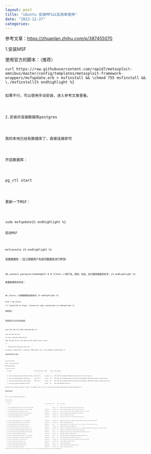 ```yaml
---
layout: post
title: "ubuntu 安装MFS以及简单使用"
date: "2023-12-27"
categories: 
---
```

<p>参考文章：<a href="https://zhuanlan.zhihu.com/p/387455070">https://zhuanlan.zhihu.com/p/387455070</a></p>

<p>1.安装MSF</p>

<p>使用官方的脚本：（推荐）</p>

<pre>
<code>curl https://raw.githubusercontent.com/rapid7/metasploit-omnibus/master/config/templates/metasploit-framework-wrappers/msfupdate.erb &gt; msfinstall &amp;&amp; \chmod 755 msfinstall &amp;&amp; \./msfinstall{% endhighlight %}

<p>如果不行，可以使用手动安装，进入参考文章里看。</p>

<p>2.安装并连接数据库postgres</p>

<p>我的本地已经有数据库了，直接连接即可</p>

<p>开启数据库：</p>

<p>pg_ctl start</p>

<p>更新一下MSF：</p>

<pre>
<code>sudo msfupdate{% endhighlight %}

<p>启动MSF</p>

<pre>
<code>msfconsole {% endhighlight %}

<p>连接数据库：（自己根据用户名密码数据库进行修改）</p>

<pre>
<code>db_connect postgres:hehehe@127.0.0.1/test //用户名，密码，地址，自己随意编造的名字。{% endhighlight %}

<p>查看数据库的状态：</p>

<pre>
<code>db_status //查看数据库连接状态 {% endhighlight %}

<pre>
<code>msf6 &gt; db_status

[*] Connected to blogs. Connection type: postgresql.{% endhighlight %}

<p>简单使用：</p>

<p>测试是否可以访问目标机器：</p>

<pre>
<code>ping 192.168.174.129{% endhighlight %}

<pre>
<code>ping 192.168.174.129

[*] exec: ping 192.168.174.129

PING 192.168.174.129 (192.168.174.129) 56(84) bytes of data.

^C

--- 192.168.174.129 ping statistics ---

19 packets transmitted, 0 received, 100% packet loss, time 18412ms{% endhighlight %}

<p>根据漏洞的编号进行搜索：</p>

<pre>
<code>search ms17_010

msf6 &gt; search ms17_010

Matching Modules

================

&nbsp;&nbsp; #&nbsp; Name&nbsp;&nbsp;&nbsp;&nbsp;&nbsp;&nbsp;&nbsp;&nbsp;&nbsp;&nbsp;&nbsp;&nbsp;&nbsp;&nbsp;&nbsp;&nbsp;&nbsp;&nbsp;&nbsp;&nbsp;&nbsp;&nbsp;&nbsp;&nbsp;&nbsp;&nbsp;&nbsp;&nbsp;&nbsp;&nbsp;&nbsp;&nbsp;&nbsp;&nbsp;&nbsp;&nbsp;&nbsp; Disclosure Date&nbsp; Rank&nbsp;&nbsp;&nbsp;&nbsp; Check&nbsp; Description

&nbsp;&nbsp; -&nbsp; ----&nbsp;&nbsp;&nbsp;&nbsp;&nbsp;&nbsp;&nbsp;&nbsp;&nbsp;&nbsp;&nbsp;&nbsp;&nbsp;&nbsp;&nbsp;&nbsp;&nbsp;&nbsp;&nbsp;&nbsp;&nbsp;&nbsp;&nbsp;&nbsp;&nbsp;&nbsp;&nbsp;&nbsp;&nbsp;&nbsp;&nbsp;&nbsp;&nbsp;&nbsp;&nbsp;&nbsp;&nbsp; ---------------&nbsp; ----&nbsp;&nbsp;&nbsp;&nbsp; -----&nbsp; -----------

&nbsp;&nbsp; 0&nbsp; exploit/windows/smb/ms17_010_eternalblue&nbsp; 2017-03-14&nbsp;&nbsp;&nbsp;&nbsp;&nbsp;&nbsp; average&nbsp; Yes&nbsp;&nbsp;&nbsp; MS17-010 EternalBlue SMB Remote Windows Kernel Pool Corruption

&nbsp;&nbsp; 1&nbsp; exploit/windows/smb/ms17_010_psexec&nbsp;&nbsp;&nbsp;&nbsp;&nbsp;&nbsp; 2017-03-14&nbsp;&nbsp;&nbsp;&nbsp;&nbsp;&nbsp; normal&nbsp;&nbsp; Yes&nbsp;&nbsp;&nbsp; MS17-010 EternalRomance/EternalSynergy/EternalChampion SMB Remote Windows Code Execution

&nbsp;&nbsp; 2&nbsp; auxiliary/admin/smb/ms17_010_command&nbsp;&nbsp;&nbsp;&nbsp;&nbsp; 2017-03-14&nbsp;&nbsp;&nbsp;&nbsp;&nbsp;&nbsp; normal&nbsp;&nbsp; No&nbsp;&nbsp;&nbsp;&nbsp; MS17-010 EternalRomance/EternalSynergy/EternalChampion SMB Remote Windows Command Execution

&nbsp;&nbsp; 3&nbsp; auxiliary/scanner/smb/smb_ms17_010&nbsp;&nbsp;&nbsp;&nbsp;&nbsp;&nbsp;&nbsp;&nbsp;&nbsp;&nbsp;&nbsp;&nbsp;&nbsp;&nbsp;&nbsp;&nbsp;&nbsp;&nbsp;&nbsp;&nbsp;&nbsp;&nbsp;&nbsp;&nbsp; normal&nbsp;&nbsp; No&nbsp;&nbsp;&nbsp;&nbsp; MS17-010 SMB RCE Detection


Interact with a module by name or index. For example info 3, use 3 or use auxiliary/scanner/smb/smb_ms17_010{% endhighlight %}

<p>搜索某年的漏洞：</p>

<pre>
<code>msf6 &gt; search cve-2023{% endhighlight %}

<pre>
<code>Matching Modules

================

&nbsp;&nbsp; #&nbsp;&nbsp; Name&nbsp;&nbsp;&nbsp;&nbsp;&nbsp;&nbsp;&nbsp;&nbsp;&nbsp;&nbsp;&nbsp;&nbsp;&nbsp;&nbsp;&nbsp;&nbsp;&nbsp;&nbsp;&nbsp;&nbsp;&nbsp;&nbsp;&nbsp;&nbsp;&nbsp;&nbsp;&nbsp;&nbsp;&nbsp;&nbsp;&nbsp;&nbsp;&nbsp;&nbsp;&nbsp;&nbsp;&nbsp;&nbsp;&nbsp;&nbsp;&nbsp;&nbsp;&nbsp;&nbsp;&nbsp;&nbsp;&nbsp;&nbsp;&nbsp;&nbsp;&nbsp;&nbsp;&nbsp;&nbsp;&nbsp;&nbsp;&nbsp;&nbsp;&nbsp;&nbsp;&nbsp;&nbsp;&nbsp;&nbsp;&nbsp;&nbsp;&nbsp;&nbsp;&nbsp;&nbsp;&nbsp;&nbsp;&nbsp;&nbsp;&nbsp;&nbsp;&nbsp;&nbsp;&nbsp; Disclosure Date&nbsp; Rank&nbsp;&nbsp;&nbsp;&nbsp;&nbsp;&nbsp; Check&nbsp; Description

&nbsp;&nbsp; -&nbsp;&nbsp; ----&nbsp;&nbsp;&nbsp;&nbsp;&nbsp;&nbsp;&nbsp;&nbsp;&nbsp;&nbsp;&nbsp;&nbsp;&nbsp;&nbsp;&nbsp;&nbsp;&nbsp;&nbsp;&nbsp;&nbsp;&nbsp;&nbsp;&nbsp;&nbsp;&nbsp;&nbsp;&nbsp;&nbsp;&nbsp;&nbsp;&nbsp;&nbsp;&nbsp;&nbsp;&nbsp;&nbsp;&nbsp;&nbsp;&nbsp;&nbsp;&nbsp;&nbsp;&nbsp;&nbsp;&nbsp;&nbsp;&nbsp;&nbsp;&nbsp;&nbsp;&nbsp;&nbsp;&nbsp;&nbsp;&nbsp;&nbsp;&nbsp;&nbsp;&nbsp;&nbsp;&nbsp;&nbsp;&nbsp;&nbsp;&nbsp;&nbsp;&nbsp;&nbsp;&nbsp;&nbsp;&nbsp;&nbsp;&nbsp;&nbsp;&nbsp;&nbsp;&nbsp;&nbsp;&nbsp; ---------------&nbsp; ----&nbsp;&nbsp;&nbsp;&nbsp;&nbsp;&nbsp; -----&nbsp; -----------

&nbsp;&nbsp; 0&nbsp;&nbsp; auxiliary/gather/adobe_coldfusion_fileread_cve_2023_26360&nbsp;&nbsp;&nbsp;&nbsp;&nbsp;&nbsp;&nbsp;&nbsp;&nbsp;&nbsp;&nbsp;&nbsp;&nbsp;&nbsp;&nbsp;&nbsp;&nbsp;&nbsp;&nbsp;&nbsp;&nbsp;&nbsp;&nbsp;&nbsp;&nbsp;&nbsp;&nbsp;&nbsp;&nbsp;&nbsp;&nbsp;&nbsp;&nbsp;&nbsp;&nbsp;&nbsp;&nbsp;&nbsp;&nbsp;&nbsp;&nbsp;&nbsp;&nbsp; normal&nbsp;&nbsp;&nbsp;&nbsp; No&nbsp;&nbsp;&nbsp;&nbsp; Adobe ColdFusion Unauthenticated Arbitrary File Read

&nbsp;&nbsp; 1&nbsp;&nbsp; exploit/multi/http/adobe_coldfusion_rce_cve_2023_26360&nbsp;&nbsp;&nbsp;&nbsp;&nbsp;&nbsp;&nbsp;&nbsp;&nbsp;&nbsp;&nbsp;&nbsp;&nbsp;&nbsp;&nbsp;&nbsp;&nbsp;&nbsp;&nbsp;&nbsp;&nbsp;&nbsp;&nbsp;&nbsp;&nbsp;&nbsp;&nbsp;&nbsp;&nbsp; 2023-03-14&nbsp;&nbsp;&nbsp;&nbsp;&nbsp;&nbsp; excellent&nbsp; Yes&nbsp;&nbsp;&nbsp; Adobe ColdFusion Unauthenticated Remote Code Execution

&nbsp;&nbsp; 2&nbsp;&nbsp; exploit/windows/local/cve_2023_21768_afd_lpe&nbsp;&nbsp;&nbsp;&nbsp;&nbsp;&nbsp;&nbsp;&nbsp;&nbsp;&nbsp;&nbsp;&nbsp;&nbsp;&nbsp;&nbsp;&nbsp;&nbsp;&nbsp;&nbsp;&nbsp;&nbsp;&nbsp;&nbsp;&nbsp;&nbsp;&nbsp;&nbsp;&nbsp;&nbsp;&nbsp;&nbsp;&nbsp;&nbsp;&nbsp;&nbsp;&nbsp;&nbsp;&nbsp;&nbsp; 2023-01-10&nbsp;&nbsp;&nbsp;&nbsp;&nbsp;&nbsp; excellent&nbsp; Yes&nbsp;&nbsp;&nbsp; Ancillary Function Driver (AFD) for WinSock Elevation of Privilege

&nbsp;&nbsp; 3&nbsp;&nbsp; exploit/multi/misc/apache_activemq_rce_cve_2023_46604&nbsp;&nbsp;&nbsp;&nbsp;&nbsp;&nbsp;&nbsp;&nbsp;&nbsp;&nbsp;&nbsp;&nbsp;&nbsp;&nbsp;&nbsp;&nbsp;&nbsp;&nbsp;&nbsp;&nbsp;&nbsp;&nbsp;&nbsp;&nbsp;&nbsp;&nbsp;&nbsp;&nbsp;&nbsp;&nbsp; 2023-10-27&nbsp;&nbsp;&nbsp;&nbsp;&nbsp;&nbsp; excellent&nbsp; Yes&nbsp;&nbsp;&nbsp; Apache ActiveMQ Unauthenticated Remote Code Execution

&nbsp;&nbsp; 4&nbsp;&nbsp; exploit/multi/http/apache_druid_cve_2023_25194&nbsp;&nbsp;&nbsp;&nbsp;&nbsp;&nbsp;&nbsp;&nbsp;&nbsp;&nbsp;&nbsp;&nbsp;&nbsp;&nbsp;&nbsp;&nbsp;&nbsp;&nbsp;&nbsp;&nbsp;&nbsp;&nbsp;&nbsp;&nbsp;&nbsp;&nbsp;&nbsp;&nbsp;&nbsp;&nbsp;&nbsp;&nbsp;&nbsp;&nbsp;&nbsp;&nbsp;&nbsp; 2023-02-07&nbsp;&nbsp;&nbsp;&nbsp;&nbsp;&nbsp; excellent&nbsp; Yes&nbsp;&nbsp;&nbsp; Apache Druid JNDI Injection RCE

&nbsp;&nbsp; 5&nbsp;&nbsp; exploit/linux/http/apache_nifi_h2_rce&nbsp;&nbsp;&nbsp;&nbsp;&nbsp;&nbsp;&nbsp;&nbsp;&nbsp;&nbsp;&nbsp;&nbsp;&nbsp;&nbsp;&nbsp;&nbsp;&nbsp;&nbsp;&nbsp;&nbsp;&nbsp;&nbsp;&nbsp;&nbsp;&nbsp;&nbsp;&nbsp;&nbsp;&nbsp;&nbsp;&nbsp;&nbsp;&nbsp;&nbsp;&nbsp;&nbsp;&nbsp;&nbsp;&nbsp;&nbsp;&nbsp;&nbsp;&nbsp;&nbsp;&nbsp;&nbsp; 2023-06-12&nbsp;&nbsp;&nbsp;&nbsp;&nbsp;&nbsp; excellent&nbsp; Yes&nbsp;&nbsp;&nbsp; Apache NiFi H2 Connection String Remote Code Execution

...

&nbsp;&nbsp; 61&nbsp; exploit/linux/http/vmware_vrni_rce_cve_2023_20887&nbsp;&nbsp;&nbsp;&nbsp;&nbsp;&nbsp;&nbsp;&nbsp;&nbsp;&nbsp;&nbsp;&nbsp;&nbsp;&nbsp;&nbsp;&nbsp;&nbsp;&nbsp;&nbsp;&nbsp;&nbsp;&nbsp;&nbsp;&nbsp;&nbsp;&nbsp;&nbsp;&nbsp;&nbsp;&nbsp;&nbsp;&nbsp;&nbsp;&nbsp; 2023-06-07&nbsp;&nbsp;&nbsp;&nbsp;&nbsp;&nbsp; excellent&nbsp; Yes&nbsp;&nbsp;&nbsp; VMWare Aria Operations for Networks (vRealize Network Insight) pre-authenticated RCE

&nbsp;&nbsp; 62&nbsp; exploit/windows/fileformat/winrar_cve_2023_38831&nbsp;&nbsp;&nbsp;&nbsp;&nbsp;&nbsp;&nbsp;&nbsp;&nbsp;&nbsp;&nbsp;&nbsp;&nbsp;&nbsp;&nbsp;&nbsp;&nbsp;&nbsp;&nbsp;&nbsp;&nbsp;&nbsp;&nbsp;&nbsp;&nbsp;&nbsp;&nbsp;&nbsp;&nbsp;&nbsp;&nbsp;&nbsp;&nbsp;&nbsp;&nbsp; 2023-08-23&nbsp;&nbsp;&nbsp;&nbsp;&nbsp;&nbsp; excellent&nbsp; No&nbsp;&nbsp;&nbsp;&nbsp; WinRAR CVE-2023-38831 Exploit

&nbsp;&nbsp; 63&nbsp; exploit/windows/local/cve_2023_28252_clfs_driver&nbsp;&nbsp;&nbsp;&nbsp;&nbsp;&nbsp;&nbsp;&nbsp;&nbsp;&nbsp;&nbsp;&nbsp;&nbsp;&nbsp;&nbsp;&nbsp;&nbsp;&nbsp;&nbsp;&nbsp;&nbsp;&nbsp;&nbsp;&nbsp;&nbsp;&nbsp;&nbsp;&nbsp;&nbsp;&nbsp;&nbsp;&nbsp;&nbsp;&nbsp;&nbsp; 2023-04-11&nbsp;&nbsp;&nbsp;&nbsp;&nbsp;&nbsp; good&nbsp;&nbsp;&nbsp;&nbsp;&nbsp;&nbsp; Yes&nbsp;&nbsp;&nbsp; Windows Common Log File System Driver (clfs.sys) Elevation of Privilege Vulnerability

&nbsp;&nbsp; 64&nbsp; exploit/multi/http/wp_royal_elementor_addons_rce&nbsp;&nbsp;&nbsp;&nbsp;&nbsp;&nbsp;&nbsp;&nbsp;&nbsp;&nbsp;&nbsp;&nbsp;&nbsp;&nbsp;&nbsp;&nbsp;&nbsp;&nbsp;&nbsp;&nbsp;&nbsp;&nbsp;&nbsp;&nbsp;&nbsp;&nbsp;&nbsp;&nbsp;&nbsp;&nbsp;&nbsp;&nbsp;&nbsp;&nbsp;&nbsp; 2023-11-23&nbsp;&nbsp;&nbsp;&nbsp;&nbsp;&nbsp; excellent&nbsp; Yes&nbsp;&nbsp;&nbsp; WordPress Royal Elementor Addons RCE

&nbsp;&nbsp; 65&nbsp; exploit/multi/http/wp_plugin_fma_shortcode_unauth_rce&nbsp;&nbsp;&nbsp;&nbsp;&nbsp;&nbsp;&nbsp;&nbsp;&nbsp;&nbsp;&nbsp;&nbsp;&nbsp;&nbsp;&nbsp;&nbsp;&nbsp;&nbsp;&nbsp;&nbsp;&nbsp;&nbsp;&nbsp;&nbsp;&nbsp;&nbsp;&nbsp;&nbsp;&nbsp;&nbsp; 2023-05-31&nbsp;&nbsp;&nbsp;&nbsp;&nbsp;&nbsp; excellent&nbsp; Yes&nbsp;&nbsp;&nbsp; Wordpress File Manager Advanced Shortcode 2.3.2 - Unauthenticated Remote Code Execution through shortcode

&nbsp;&nbsp; 66&nbsp; auxiliary/scanner/http/wp_paid_membership_pro_code_sqli&nbsp;&nbsp;&nbsp;&nbsp;&nbsp;&nbsp;&nbsp;&nbsp;&nbsp;&nbsp;&nbsp;&nbsp;&nbsp;&nbsp;&nbsp;&nbsp;&nbsp;&nbsp;&nbsp;&nbsp;&nbsp;&nbsp;&nbsp;&nbsp;&nbsp;&nbsp;&nbsp;&nbsp; 2023-01-12&nbsp;&nbsp;&nbsp;&nbsp;&nbsp;&nbsp; normal&nbsp;&nbsp;&nbsp;&nbsp; Yes&nbsp;&nbsp;&nbsp; Wordpress Paid Membership Pro code Unauthenticated SQLi

&nbsp;&nbsp; 67&nbsp; auxiliary/scanner/http/wp_woocommerce_payments_add_user&nbsp;&nbsp;&nbsp;&nbsp;&nbsp;&nbsp;&nbsp;&nbsp;&nbsp;&nbsp;&nbsp;&nbsp;&nbsp;&nbsp;&nbsp;&nbsp;&nbsp;&nbsp;&nbsp;&nbsp;&nbsp;&nbsp;&nbsp;&nbsp;&nbsp;&nbsp;&nbsp;&nbsp; 2023-03-22&nbsp;&nbsp;&nbsp;&nbsp;&nbsp;&nbsp; normal&nbsp;&nbsp;&nbsp;&nbsp; Yes&nbsp;&nbsp;&nbsp; Wordpress Plugin WooCommerce Payments Unauthenticated Admin Creation

&nbsp;&nbsp; 68&nbsp; exploit/unix/webapp/zoneminder_snapshots&nbsp;&nbsp;&nbsp;&nbsp;&nbsp;&nbsp;&nbsp;&nbsp;&nbsp;&nbsp;&nbsp;&nbsp;&nbsp;&nbsp;&nbsp;&nbsp;&nbsp;&nbsp;&nbsp;&nbsp;&nbsp;&nbsp;&nbsp;&nbsp;&nbsp;&nbsp;&nbsp;&nbsp;&nbsp;&nbsp;&nbsp;&nbsp;&nbsp;&nbsp;&nbsp;&nbsp;&nbsp;&nbsp;&nbsp;&nbsp;&nbsp;&nbsp;&nbsp; 2023-02-24&nbsp;&nbsp;&nbsp;&nbsp;&nbsp;&nbsp; excellent&nbsp; Yes&nbsp;&nbsp;&nbsp; ZoneMinder Snapshots Command Injection

&nbsp;&nbsp; 69&nbsp; exploit/linux/misc/zyxel_ike_decoder_rce_cve_2023_28771&nbsp;&nbsp;&nbsp;&nbsp;&nbsp;&nbsp;&nbsp;&nbsp;&nbsp;&nbsp;&nbsp;&nbsp;&nbsp;&nbsp;&nbsp;&nbsp;&nbsp;&nbsp;&nbsp;&nbsp;&nbsp;&nbsp;&nbsp;&nbsp;&nbsp;&nbsp;&nbsp;&nbsp; 2023-03-31&nbsp;&nbsp;&nbsp;&nbsp;&nbsp;&nbsp; great&nbsp;&nbsp;&nbsp;&nbsp;&nbsp; Yes&nbsp;&nbsp;&nbsp; Zyxel IKE Packet Decoder Unauthenticated Remote Code Execution

&nbsp;&nbsp; 70&nbsp; exploit/linux/misc/zyxel_multiple_devices_zhttp_lan_rce&nbsp;&nbsp;&nbsp;&nbsp;&nbsp;&nbsp;&nbsp;&nbsp;&nbsp;&nbsp;&nbsp;&nbsp;&nbsp;&nbsp;&nbsp;&nbsp;&nbsp;&nbsp;&nbsp;&nbsp;&nbsp;&nbsp;&nbsp;&nbsp;&nbsp;&nbsp;&nbsp;&nbsp; 2022-02-01&nbsp;&nbsp;&nbsp;&nbsp;&nbsp;&nbsp; good&nbsp;&nbsp;&nbsp;&nbsp;&nbsp;&nbsp; Yes&nbsp;&nbsp;&nbsp; Zyxel Unauthenticated LAN Remote Code Execution

&nbsp;&nbsp; 71&nbsp; exploit/linux/http/zyxel_lfi_unauth_ssh_rce&nbsp;&nbsp;&nbsp;&nbsp;&nbsp;&nbsp;&nbsp;&nbsp;&nbsp;&nbsp;&nbsp;&nbsp;&nbsp;&nbsp;&nbsp;&nbsp;&nbsp;&nbsp;&nbsp;&nbsp;&nbsp;&nbsp;&nbsp;&nbsp;&nbsp;&nbsp;&nbsp;&nbsp;&nbsp;&nbsp;&nbsp;&nbsp;&nbsp;&nbsp;&nbsp;&nbsp;&nbsp;&nbsp;&nbsp;&nbsp; 2022-02-01&nbsp;&nbsp;&nbsp;&nbsp;&nbsp;&nbsp; excellent&nbsp; Yes&nbsp;&nbsp;&nbsp; Zyxel chained RCE using LFI and weak password derivation algorithm

&nbsp;&nbsp; 72&nbsp; exploit/aix/local/invscout_rpm_priv_esc&nbsp;&nbsp;&nbsp;&nbsp;&nbsp;&nbsp;&nbsp;&nbsp;&nbsp;&nbsp;&nbsp;&nbsp;&nbsp;&nbsp;&nbsp;&nbsp;&nbsp;&nbsp;&nbsp;&nbsp;&nbsp;&nbsp;&nbsp;&nbsp;&nbsp;&nbsp;&nbsp;&nbsp;&nbsp;&nbsp;&nbsp;&nbsp;&nbsp;&nbsp;&nbsp;&nbsp;&nbsp;&nbsp;&nbsp;&nbsp;&nbsp;&nbsp;&nbsp;&nbsp; 2023-04-24&nbsp;&nbsp;&nbsp;&nbsp;&nbsp;&nbsp; excellent&nbsp; Yes&nbsp;&nbsp;&nbsp; invscout RPM Privilege Escalation

&nbsp;&nbsp; 73&nbsp; auxiliary/gather/owncloud_phpinfo_reader&nbsp;&nbsp;&nbsp;&nbsp;&nbsp;&nbsp;&nbsp;&nbsp;&nbsp;&nbsp;&nbsp;&nbsp;&nbsp;&nbsp;&nbsp;&nbsp;&nbsp;&nbsp;&nbsp;&nbsp;&nbsp;&nbsp;&nbsp;&nbsp;&nbsp;&nbsp;&nbsp;&nbsp;&nbsp;&nbsp;&nbsp;&nbsp;&nbsp;&nbsp;&nbsp;&nbsp;&nbsp;&nbsp;&nbsp;&nbsp;&nbsp;&nbsp;&nbsp; 2023-11-21&nbsp;&nbsp;&nbsp;&nbsp;&nbsp;&nbsp; normal&nbsp;&nbsp;&nbsp;&nbsp; No&nbsp;&nbsp;&nbsp;&nbsp; ownCloud Phpinfo Reader

&nbsp;&nbsp; 74&nbsp; exploit/unix/http/pfsense_config_data_exec&nbsp;&nbsp;&nbsp;&nbsp;&nbsp;&nbsp;&nbsp;&nbsp;&nbsp;&nbsp;&nbsp;&nbsp;&nbsp;&nbsp;&nbsp;&nbsp;&nbsp;&nbsp;&nbsp;&nbsp;&nbsp;&nbsp;&nbsp;&nbsp;&nbsp;&nbsp;&nbsp;&nbsp;&nbsp;&nbsp;&nbsp;&nbsp;&nbsp;&nbsp;&nbsp;&nbsp;&nbsp;&nbsp;&nbsp;&nbsp;&nbsp; 2023-03-18&nbsp;&nbsp;&nbsp;&nbsp;&nbsp;&nbsp; excellent&nbsp; Yes&nbsp;&nbsp;&nbsp; pfSense Restore RRD Data Command Injection

&nbsp;&nbsp; 75&nbsp; exploit/linux/http/pyload_js2py_exec&nbsp;&nbsp;&nbsp;&nbsp;&nbsp;&nbsp;&nbsp;&nbsp;&nbsp;&nbsp;&nbsp;&nbsp;&nbsp;&nbsp;&nbsp;&nbsp;&nbsp;&nbsp;&nbsp;&nbsp;&nbsp;&nbsp;&nbsp;&nbsp;&nbsp;&nbsp;&nbsp;&nbsp;&nbsp;&nbsp;&nbsp;&nbsp;&nbsp;&nbsp;&nbsp;&nbsp;&nbsp;&nbsp;&nbsp;&nbsp;&nbsp;&nbsp;&nbsp;&nbsp;&nbsp;&nbsp;&nbsp; 2023-01-13&nbsp;&nbsp;&nbsp;&nbsp;&nbsp;&nbsp; excellent&nbsp; Yes&nbsp;&nbsp;&nbsp; pyLoad js2py Python Execution

Interact with a module by name or index. For example info 75, use 75 or use exploit/linux/http/pyload_js2py_exec{% endhighlight %}

<p>&nbsp;</p>

<p>&nbsp;</p>

